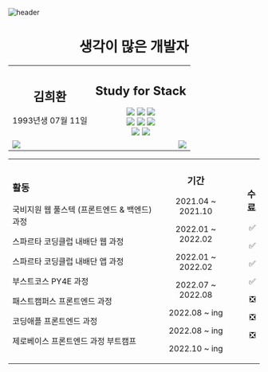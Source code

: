 ![header](https://capsule-render.vercel.app/api?type=waving&color=auto&height=200&section=header&text=%20Kim&nbsp;Hee&nbsp;Hwan&fontSize=70)

<h1 align='center'> 생각이 많은 개발자 </h1>

<table align='center' width=100%>
  <tr>
    <td align='center'>
        <h2>김희환</h2>
        <p>1993년생 07월 11일</p>
    </td>
    <td align='center'>
      <h2>Study for Stack</h2> 
      <img  src="https://img.shields.io/badge/HTML5-E34F26?style=flat&logo=HTML5&logoColor=white" /> 
      <img  src="https://img.shields.io/badge/CSS-1572B6?style=flat&logo=CSS3&logoColor=white" /> 
      <img  src="https://img.shields.io/badge/JavaScript-F7DF1E?style=flat&logo=JavaScript&logoColor=white" /> <br/>
      <img  src="https://img.shields.io/badge/TypeScript-3178C6?style=flat&logo=TypeScript&logoColor=white" /> 
      <img  src="https://img.shields.io/badge/Node.js-339933?style=flat&logo=Node.js&logoColor=white" /> 
      <img  src="https://img.shields.io/badge/React-61DAFB?style=flat&logo=React&logoColor=white" /> <br/>
      <img  src="https://img.shields.io/badge/Vue.js-4FC08D?style=flat&logo=Vue.js&logoColor=white" /> 
      <img  src="https://img.shields.io/badge/Python-3776AB?style=flat&logo=Python&logoColor=white" />
  </tr>
  <tr>
    <td>
    <img align='left' src="https://github-readme-stats.vercel.app/api?username=blankcodestack&theme=Defalt&hide_border=true&count_private=true&show_icons=true&custom_title=Hee Hwan's GitHub%20Stats"/>
    </td>
    <td>
    <img align='right' src="https://github-readme-stats.vercel.app/api/top-langs/?username=BlankCodeStack&langs_count=8)"/>
    </td>
  <tr>
</table> 
<table width=100%>
  <tr>
    <td align='left'>
    <h3>활동</h3>
    <p>국비지원 웹 풀스텍 (프론트엔드 & 백엔드)과정 </p>
    <p>스파르타 코딩클럽 내배단 웹 과정 </p>
    <p>스파르타 코딩클럽 내배단 앱 과정 </p>
    <p>부스트코스 PY4E 과정 </p>
    <p>패스트캠퍼스 프론트엔드 과정 </p>
    <p>코딩애플 프론트엔드 과정</p>
    <p>제로베이스 프론트엔드 과정 부트캠프 </p>
    </td>
    <td align='center'>
    <h3>기간</h3>
    <p> 2021.04 ~ 2021.10 </p>
    <p> 2022.01 ~ 2022.02 </p>
    <p> 2022.01 ~ 2022.02 </p>
    <p> 2022.07 ~ 2022.08 </p>
    <p> 2022.08 ~ ing </p>
    <p> 2022.08 ~ ing </p>
    <p> 2022.10 ~ ing </p>
    </td>
    <td align='right'>
    <h3> 수료</h3>
    <p>✅</p>
    <p>✅</p>
    <p>✅</p>
    <p>✅</p>
    <p>❎</p>
    <p>❎</p>
    <p>❎</p>
    </td>
  </tr>
<table>

